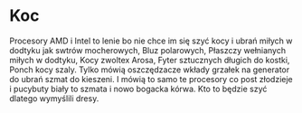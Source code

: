 # Koc
Procesory AMD i Intel to lenie bo nie chce im się szyć kocy i ubrań miłych w dodtyku jak swtrów mocherowych, Bluz polarowych, Płaszczy wełnianych miłych w dodtyku, Kocy zwoltex Arosa, Fyter sztucznych długich do kostki, Ponch kocy szaly. Tylko mówią oszczędzacze wkłady grzałek na generator do ubrań szmat do kieszeni. I mówią to samo te procesory co post złodzieje i pucybuty biały to szmata i nowo bogacka kórwa. Kto to będzie szyć dlatego wymyślili dresy. 

